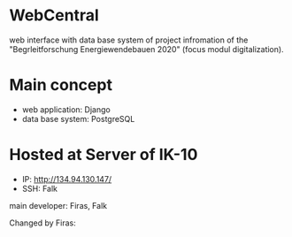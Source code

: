 # WebCentral
web interface with data base system of project infromation of the "Begrleitforschung Energiewendebauen 2020" (focus modul digitalization).

# Main concept
- web application: Django
- data base system: PostgreSQL

# Hosted at Server of IK-10
- IP: http://134.94.130.147/
- SSH: Falk

main developer: Firas, Falk

Changed by Firas:

